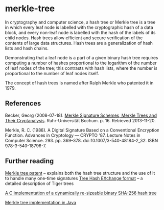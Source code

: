 # merkle-tree

In cryptography and computer science, a hash tree or Merkle tree is a tree in which every leaf node is labelled with the cryptographic hash of a data block, and every non-leaf node is labelled with the hash of the labels of its child nodes. Hash trees allow efficient and secure verification of the contents of large data structures. Hash trees are a generalization of hash lists and hash chains.

Demonstrating that a leaf node is a part of a given binary hash tree requires computing a number of hashes proportional to the logarithm of the number of leaf nodes of the tree; this contrasts with hash lists, where the number is proportional to the number of leaf nodes itself.

The concept of hash trees is named after Ralph Merkle who patented it in 1979.

## References
Becker, Georg (2008-07-18). [Merkle Signature Schemes, Merkle Trees and Their Cryptanalysis](https://www.emsec.ruhr-uni-bochum.de/media/crypto/attachments/files/2011/04/becker_1.pdf). Ruhr-Universität Bochum. p. 16. Retrieved 2013-11-20.

Merkle, R. C. (1988). A Digital Signature Based on a Conventional Encryption Function. Advances in Cryptology — CRYPTO '87. Lecture Notes in Computer Science. 293. pp. 369–378. doi:10.1007/3-540-48184-2_32. ISBN 978-3-540-18796-7.

## Further reading
[Merkle tree patent](https://patents.google.com/patent/US4309569) – explains both the hash tree structure and the use of it to handle many one-time signatures
[Tree Hash EXchange format](https://web.archive.org/web/20080316033726/http://www.open-content.net/specs/draft-jchapweske-thex-02.html) – a detailed description of Tiger trees

[A C implementation of a dynamically re-sizeable binary SHA-256 hash tree](https://github.com/IAIK/merkle-tree)

[Merkle tree implementation in Java](https://github.com/richpl/merkletree)